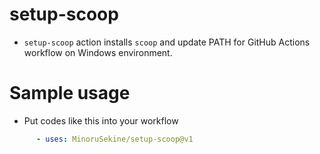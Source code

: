 # setup-scoop

- `setup-scoop` action installs `scoop` and update PATH for GitHub Actions workflow on Windows environment.

# Sample usage

- Put codes like this into your workflow
```yaml
      - uses: MinoruSekine/setup-scoop@v1
```
